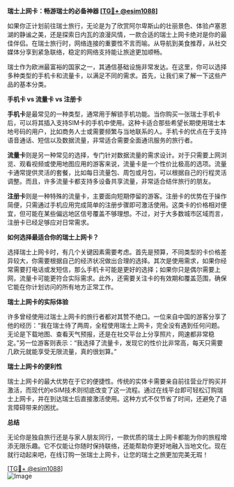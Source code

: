 **瑞士上网卡：畅游瑞士的必备神器 [[TG💪+ @esim1088](https://t.me/s/esim1088)]**

如果你正计划前往瑞士旅行，无论是为了欣赏阿尔卑斯山的壮丽景色、体验卢塞恩湖的静谧之美，还是探索日内瓦的浪漫风情，一款合适的瑞士上网卡绝对是你的最佳伴侣。在瑞士旅行时，网络连接的重要性不言而喻。从导航到美食推荐，从社交媒体分享到紧急联络，稳定的网络支持能让旅途更加顺畅。

瑞士作为欧洲最富裕的国家之一，其通信基础设施非常发达。在这里，你可以选择多种类型的手机卡和流量卡，以满足不同的需求。首先，让我们来了解一下这些产品的基本分类。

**手机卡 vs 流量卡 vs 注册卡**

**手机卡**是最常见的一种类型，通常用于解锁手机功能。当你购买一张瑞士手机卡后，可以将其插入支持SIM卡的手机中使用。这种卡适合那些希望长期使用瑞士本地号码的用户，比如商务人士或需要频繁与当地联系的人。手机卡的优点在于支持语音通话、短信以及数据流量，非常适合需要全面通讯服务的旅行者。

**流量卡**则是另一种常见的选择，专门针对数据流量的需求设计。对于只需要上网浏览、观看视频或使用地图应用的游客来说，流量卡是一个性价比极高的选项。流量卡通常提供灵活的套餐，比如每日流量包、周包或月包，可以根据自己的行程灵活调整。而且，许多流量卡都支持多设备共享流量，非常适合结伴旅行的朋友。

**注册卡**则是一种特殊的流量卡，主要面向短期停留的游客。注册卡的优势在于操作简便，只需通过手机应用完成简单的注册步骤即可激活使用。这类卡的价格相对便宜，但可能在某些偏远地区信号覆盖不够理想。不过，对于大多数城市区域而言，注册卡已经足够应对日常需求。

**如何选择最适合你的瑞士上网卡？**

选择瑞士上网卡时，有几个关键因素需要考虑。首先是预算，不同类型的卡价格差异较大，你需要根据自己的经济状况做出合理的选择。其次是使用需求，如果你经常需要打电话或发短信，那么手机卡可能是更好的选择；如果你只是偶尔需要上网，流量卡可能更符合实际需求。此外，还需要关注卡的有效期和覆盖范围，确保它能在你计划访问的所有地方正常工作。

**瑞士上网卡的实际体验**

许多曾经使用过瑞士上网卡的旅行者都对其赞不绝口。一位来自中国的游客分享了他的经历：“我在瑞士待了两周，全程使用瑞士上网卡，完全没有遇到任何问题。无论是下载地图、查看天气预报，还是在社交平台上分享照片，网速都非常稳定。”另一位游客则表示：“我选择了流量卡，发现它的性价比非常高，每天只需要几欧元就能享受无限流量，真的很划算。”

**瑞士上网卡的便利性**

瑞士上网卡的最大优势在于它的便捷性。传统的实体卡需要亲自前往营业厅购买并激活，而现代的eSIM技术则彻底改变了这一流程。通过在线平台即可轻松订购瑞士上网卡，并在到达瑞士后直接激活使用。这种方式不仅节省了时间，还避免了语言障碍带来的困扰。

**总结**

无论你是独自旅行还是与家人朋友同行，一款优质的瑞士上网卡都能为你的旅程增添无限乐趣。它不仅能让你随时保持联络，还能帮助你更好地融入当地文化。现在就行动起来吧，在线订购一张瑞士上网卡，让您的瑞士之旅更加完美无瑕！

[[TG💪+ @esim1088](https://t.me/s/esim1088)]  
![Image](https://i.postimg.cc/4NQfJmqS/Snipaste-2025-05-13-00-14-12.png)